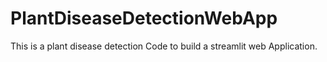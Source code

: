 # PlantDiseaseDetectionWebApp
This is a plant disease detection Code to build a streamlit web Application.
